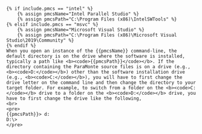     {% if include.pmcs == "intel" %}
        {% assign pmcsName="Intel Parallel Studio" %}
        {% assign pmcsPath="C:\Program Files (x86)\IntelSWTools" %}
    {% elsif include.pmcs == "msvc" %}
        {% assign pmcsName="Microsoft Visual Studio" %}
        {% assign pmcsPath="C:\Program Files (x86)\Microsoft Visual Studio\2019\Community" %}
    {% endif %}
    When you open an instance of the {{pmcsName}} command-line, the default directory is on the drive where the software is installed, typically a path like <b><code>{{pmcsPath}}</code></b>. If the directory containing the ParaMonte source files is on a drive (e.g., <b><code>D:</code></b>) other than the software installation drive (e.g., <b><code>C:</code></b>), you will have to first change the drive letter on the command line and then change the directory to your target folder. For example, to switch from a folder on the <b><code>C:</code></b> drive to a folder on the <b><code>D:</code></b> drive, you have to first change the drive like the following,  
    <br>
    <pre>
    {{pmcsPath}}> d:  
    D:\>
    </pre>